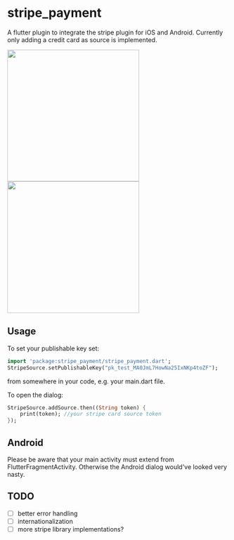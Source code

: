 # stripe_payment

A flutter plugin to integrate the stripe plugin for iOS and Android. Currently only adding a credit card as source is implemented.

<img src="https://github.com/jonasbark/flutter_stripe_payment/raw/master/screenshot_android.png" width="300">
<img src="https://github.com/jonasbark/flutter_stripe_payment/raw/master/screenshot_ios.png" width="300">

## Usage

To set your publishable key set:
```dart
import 'package:stripe_payment/stripe_payment.dart';
StripeSource.setPublishableKey("pk_test_MA0JmL7HowNa25IxNKp4toZF");
```
from somewhere in your code, e.g. your main.dart file.

To open the dialog:
```dart
StripeSource.addSource.then((String token) {
    print(token); //your stripe card source token
});
```

## Android

Please be aware that your main activity must extend from FlutterFragmentActivity. Otherwise the Android dialog would've looked very nasty.

## TODO

- [ ] better error handling
- [ ] internationalization
- [ ] more stripe library implementations?
